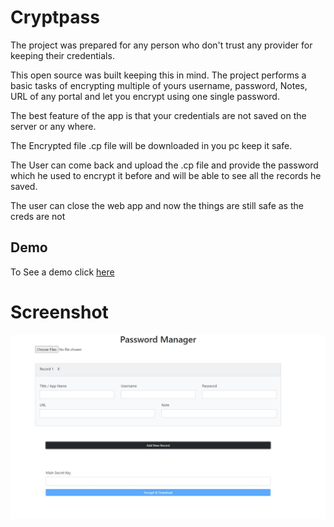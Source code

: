 # Cryptpass

The project was prepared for any person who don't trust any provider for keeping their credentials.

This open source was built keeping this in mind. The project performs a basic tasks of encrypting multiple of yours username, password, Notes, URL of any portal and let you encrypt using one single password.

The best feature of the app is that your credentials are not saved on the server or any where.

The Encrypted file .cp file will be downloaded in you pc keep it safe.

The User can come back and upload the .cp file and provide the password which he used to encrypt it before and will be able to see all the records he saved.

The user can close the web app and now the things are still safe as the creds are not

## Demo

To See a demo click [here](https://coderusty.github.io/cryptpass.io/) 


# Screenshot

![home screen](https://github.com/codeRusty/cryptpass.io/blob/master/src/assets/UI.JPG?raw=true)
